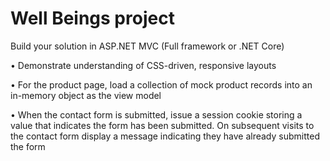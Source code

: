 # Well Beings project
Build your solution in ASP.NET MVC (Full framework or .NET Core)

• Demonstrate understanding of CSS-driven, responsive layouts

• For the product page, load a collection of mock product records into an in-memory object as the view model

• When the contact form is submitted, issue a session cookie storing a value that indicates the form has been
submitted. On subsequent visits to the contact form display a message indicating they have already
submitted the form
